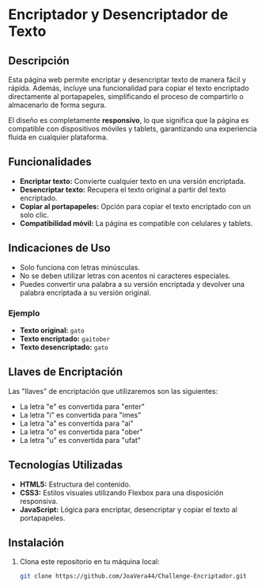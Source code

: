 # Encriptador y Desencriptador de Texto

## Descripción

Esta página web permite encriptar y desencriptar texto de manera fácil y rápida. Además, incluye una funcionalidad para copiar el texto encriptado directamente al portapapeles, simplificando el proceso de compartirlo o almacenarlo de forma segura.

El diseño es completamente **responsivo**, lo que significa que la página es compatible con dispositivos móviles y tablets, garantizando una experiencia fluida en cualquier plataforma.

## Funcionalidades

- **Encriptar texto:** Convierte cualquier texto en una versión encriptada.
- **Desencriptar texto:** Recupera el texto original a partir del texto encriptado.
- **Copiar al portapapeles:** Opción para copiar el texto encriptado con un solo clic.
- **Compatibilidad móvil:** La página es compatible con celulares y tablets.

## Indicaciones de Uso

- Solo funciona con letras minúsculas.
- No se deben utilizar letras con acentos ni caracteres especiales.
- Puedes convertir una palabra a su versión encriptada y devolver una palabra encriptada a su versión original.

### Ejemplo

- **Texto original:** `gato`
- **Texto encriptado:** `gaitober`
- **Texto desencriptado:** `gato`

## Llaves de Encriptación

Las "llaves" de encriptación que utilizaremos son las siguientes:

- La letra "e" es convertida para "enter"
- La letra "i" es convertida para "imes"
- La letra "a" es convertida para "ai"
- La letra "o" es convertida para "ober"
- La letra "u" es convertida para "ufat"

## Tecnologías Utilizadas

- **HTML5:** Estructura del contenido.
- **CSS3:** Estilos visuales utilizando Flexbox para una disposición responsiva.
- **JavaScript:** Lógica para encriptar, desencriptar y copiar el texto al portapapeles.

## Instalación

1. Clona este repositorio en tu máquina local:

   ```bash
   git clone https://github.com/JoaVera44/Challenge-Encriptador.git
